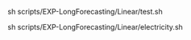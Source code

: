 

sh scripts/EXP-LongForecasting/Linear/test.sh

sh scripts/EXP-LongForecasting/Linear/electricity.sh